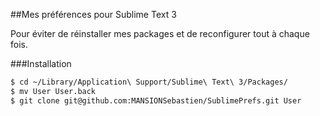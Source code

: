 ##Mes préférences pour Sublime Text 3

Pour éviter de réinstaller mes packages et de reconfigurer tout à chaque fois.


###Installation
```sh
$ cd ~/Library/Application\ Support/Sublime\ Text\ 3/Packages/
$ mv User User.back
$ git clone git@github.com:MANSIONSebastien/SublimePrefs.git User
```
